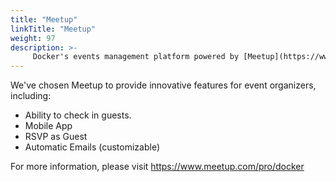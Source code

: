 ```yaml
---
title: "Meetup"
linkTitle: "Meetup"
weight: 97
description: >-
     Docker's events management platform powered by [Meetup](https://www.meetup.com/pro/docker) 
---
```


We've chosen Meetup to provide innovative features for event organizers, including:


- Ability to check in guests.
- Mobile App
- RSVP as Guest
- Automatic Emails (customizable) 


For more information, please visit https://www.meetup.com/pro/docker








